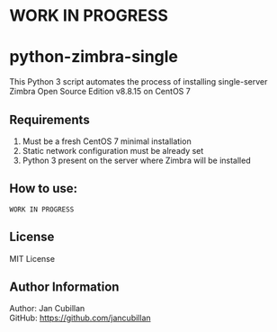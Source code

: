 WORK IN PROGRESS
================

python-zimbra-single
====================

This Python 3 script automates the process of installing single-server Zimbra Open Source Edition v8.8.15 on CentOS 7

Requirements
------------

1) Must be a fresh CentOS 7 minimal installation
2) Static network configuration must be already set
3) Python 3 present on the server where Zimbra will be installed

How to use:
-----------

    WORK IN PROGRESS

License
-------

MIT License

Author Information
------------------

Author: Jan Cubillan<br/>
GitHub: https://github.com/jancubillan<br/>
